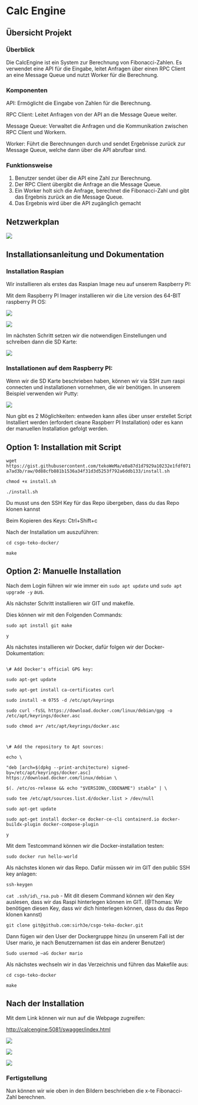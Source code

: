 ﻿# Calc Engine 

## Übersicht Projekt
### Überblick
Die CalcEngine ist ein System zur Berechnung von Fibonacci-Zahlen. Es verwendet eine API für die Eingabe, leitet Anfragen über einen RPC Client an eine Message Queue und nutzt Worker für die Berechnung.

### Komponenten
API: Ermöglicht die Eingabe von Zahlen für die Berechnung.

RPC Client: Leitet Anfragen von der API an die Message Queue weiter.

Message Queue: Verwaltet die Anfragen und die Kommunikation zwischen RPC Client und Workern.

Worker: Führt die Berechnungen durch und sendet Ergebnisse zurück zur Message Queue, welche dann über die API abrufbar sind.

### Funktionsweise
1. Benutzer sendet über die API eine Zahl zur Berechnung.
1. Der RPC Client übergibt die Anfrage an die Message Queue.
1. Ein Worker holt sich die Anfrage, berechnet die Fibonacci-Zahl und gibt das Ergebnis zurück an die Message Queue.
1. Das Ergebnis wird über die API zugänglich gemacht
## Netzwerkplan
![](Aspose.Words.1aedfa8d-cbb5-4240-995e-7ff9af560c8e.001.png)


## Installationsanleitung und Dokumentation
### Installation Raspian

Wir installieren als erstes das Raspian Image neu auf unserem Raspberry PI:

Mit dem Raspberry PI Imager installieren wir die Lite version des 64-BIT raspberry PI OS:

![](Aspose.Words.1aedfa8d-cbb5-4240-995e-7ff9af560c8e.002.png)

![](Aspose.Words.1aedfa8d-cbb5-4240-995e-7ff9af560c8e.003.png)

Im nächsten Schritt setzen wir die notwendigen Einstellungen und schreiben dann die SD Karte:


![](Aspose.Words.1aedfa8d-cbb5-4240-995e-7ff9af560c8e.004.png)
### Installationen auf dem Raspberry PI:

Wenn wir die SD Karte beschrieben haben, können wir via SSH zum raspi connecten und installationen vornehmen, die wir benötigen. In unserem Beispiel verwenden wir Putty:

![](Aspose.Words.1aedfa8d-cbb5-4240-995e-7ff9af560c8e.005.png)

Nun gibt es 2 Möglichkeiten: entweden kann alles über unser erstellet Script Installiert werden (erfordert cleane Raspberr PI Installation) oder es kann der manuellen Installation gefolgt werden.
## Option 1: Installation mit Script
```wget https://gist.githubusercontent.com/tekoWeMa/e0a87d1d7929a10232e1fdf071a7ad3b/raw/0d88cfb881b1536a34f31d3d5253f792a6ddb133/install.sh ```

```chmod +x install.sh```

```./install.sh```

Du musst uns den SSH Key für das Repo übergeben, dass du das Repo klonen kannst

Beim Kopieren des Keys: Ctrl+Shift+c

Nach der Installation um auszuführen:

```cd csgo-teko-docker/```

```make```

## Option 2: Manuelle Installation
Nach dem Login führen wir wie immer ein ```sudo apt update``` und  ```sudo apt upgrade -y``` aus.

Als nächster Schritt installieren wir GIT und makefile.

Dies können wir mit den Folgenden Commands:

```sudo apt install git make ```

```y```

Als nächstes installieren wir Docker, dafür folgen wir der Docker-Dokumentation:

```

\# Add Docker's official GPG key:

sudo apt-get update

sudo apt-get install ca-certificates curl

sudo install -m 0755 -d /etc/apt/keyrings

sudo curl -fsSL https://download.docker.com/linux/debian/gpg -o /etc/apt/keyrings/docker.asc

sudo chmod a+r /etc/apt/keyrings/docker.asc



\# Add the repository to Apt sources:

echo \

"deb [arch=$(dpkg --print-architecture) signed-by=/etc/apt/keyrings/docker.asc] https://download.docker.com/linux/debian \

$(. /etc/os-release && echo "$VERSION\_CODENAME") stable" | \

sudo tee /etc/apt/sources.list.d/docker.list > /dev/null

sudo apt-get update

sudo apt-get install docker-ce docker-ce-cli containerd.io docker-buildx-plugin docker-compose-plugin

y

```

Mit dem Testcommand können wir die Docker-installation testen:

```sudo docker run hello-world```

Als nächstes klonen wir das Repo. Dafür müssen wir im GIT den public SSH key anlagen: 

```ssh-keygen```

```cat .ssh/id\_rsa.pub``` - Mit dit diesem Command können wir den Key auslesen, dass wir das Raspi hinterlegen können im GIT. (@Thomas: Wir benötigen diesen Key, dass wir dich hinterlegen können, dass du das Repo klonen kannst)

``` git clone git@github.com:sirh3e/csgo-teko-docker.git ```

Dann fügen wir den User der Dockergruppe hinzu (in unserem Fall ist der User mario, je nach Benutzernamen ist das ein anderer Benutzer)

```Sudo usermod –aG docker mario```

Als nächstes wechseln wir in das Verzeichnis und führen das Makefile aus:

```cd csgo-teko-docker ```

```make```
## Nach der Installation
Mit dem Link können wir nun auf die Webpage zugreifen:

<http://calcengine:5081/swagger/index.html>

![](Aspose.Words.1aedfa8d-cbb5-4240-995e-7ff9af560c8e.006.png)

![](Aspose.Words.1aedfa8d-cbb5-4240-995e-7ff9af560c8e.007.png)

![](Aspose.Words.1aedfa8d-cbb5-4240-995e-7ff9af560c8e.008.png)

### Fertigstellung

Nun können wir wie oben in den Bildern beschrieben die x-te Fibonacci-Zahl berechnen. 
